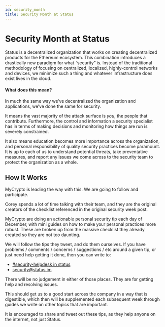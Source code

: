 ```yaml
---
id: security_month
title: Security Month at Status
---
```


# Security Month at Status

Status is a decentralized organization that works on creating decentralized products for the Ethereum ecosystem. This combination introduces a drastically new paradigm for what “security” is. Instead of the traditional methodology of focusing on centralized, localized, highly-control networks and devices, we minimize such a thing and whatever infrastructure does exist lives in the cloud.

#### What does this mean?

In much the same way we’ve decentralized the organization and applications, we’ve done the same for security.

It means the vast majority of the attack surface is _you_, the people that contribute. Furthermore, the control and information a security specialist has in terms of making decisions and monitoring how things are run is severely constrained.

It also means education becomes more importance across the organization, and personal responsibility of quality security practices become paramount. It is up to each of us to understand potential threats, take preventative measures, and report any issues we come across to the security team to protect the organization as a whole.

## How It Works

MyCrypto is leading the way with this. We are going to follow and participate.

Corey spends a lot of time talking with their team, and they are the original creators of the checklist referenced in the original security week post.

MyCrypto are doing an actionable personal security tip each day of December, with mini guides on how to make your personal practices more robust. These are broken up from the massive checklist they already created so they are not too daunting.

We will follow the tips they tweet, and do them ourselves. If you have problems / comments / concerns / suggestions / etc around a given tip, or just need help getting it done, then you can write to:

* [#security-helpdesk in status](https://get.status.im/public/chat/security-helpdesk)
* [security@status.im](mailto:security@status.im)

There will be no judgement in either of those places. They are for getting help and resolving issues.

This should get us to a good start across the company in a way that is digestible, which then will be supplemented each subsequent week through guides we write on other topics that are important.

It is encouraged to share and tweet out these tips, as they help anyone on the internet, not just Status.